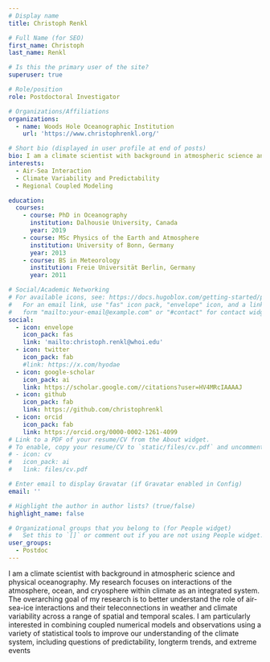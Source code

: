 ```yaml
---
# Display name
title: Christoph Renkl

# Full Name (for SEO)
first_name: Christoph
last_name: Renkl

# Is this the primary user of the site?
superuser: true

# Role/position
role: Postdoctoral Investigator

# Organizations/Affiliations
organizations:
  - name: Woods Hole Oceanographic Institution
    url: 'https://www.christophrenkl.org/'

# Short bio (displayed in user profile at end of posts)
bio: I am a climate scientist with background in atmospheric science and physical oceanography. My research focuses on interactions of the atmosphere, ocean, and cryosphere within climate as an integrated system. The overarching goal of my research is to better understand the role of air-sea-ice interactions and their teleconnections in weather and climate variability across a range of spatial and temporal scales. I am particularly interested in combining coupled numerical models and observations using a variety of statistical tools to improve our understanding of the climate system, including questions of predictability, longterm trends, and extreme events.
interests:
  - Air-Sea Interaction
  - Climate Variability and Predictability
  - Regional Coupled Modeling

education:
  courses:
    - course: PhD in Oceanography
      institution: Dalhousie University, Canada
      year: 2019
    - course: MSc Physics of the Earth and Atmosphere
      institution: University of Bonn, Germany
      year: 2013
    - course: BS in Meteorology
      institution: Freie Universität Berlin, Germany
      year: 2011

# Social/Academic Networking
# For available icons, see: https://docs.hugoblox.com/getting-started/page-builder/#icons
#   For an email link, use "fas" icon pack, "envelope" icon, and a link in the
#   form "mailto:your-email@example.com" or "#contact" for contact widget.
social:
  - icon: envelope
    icon_pack: fas
    link: 'mailto:christoph.renkl@whoi.edu'
  - icon: twitter
    icon_pack: fab
    #link: https://x.com/hyodae
  - icon: google-scholar
    icon_pack: ai
    link: https://scholar.google.com//citations?user=HV4MRcIAAAAJ
  - icon: github
    icon_pack: fab
    link: https://github.com/christophrenkl
  - icon: orcid
    icon_pack: fab
    link: https://orcid.org/0000-0002-1261-4099
# Link to a PDF of your resume/CV from the About widget.
# To enable, copy your resume/CV to `static/files/cv.pdf` and uncomment the lines below.
# - icon: cv
#   icon_pack: ai
#   link: files/cv.pdf

# Enter email to display Gravatar (if Gravatar enabled in Config)
email: ''

# Highlight the author in author lists? (true/false)
highlight_name: false

# Organizational groups that you belong to (for People widget)
#   Set this to `[]` or comment out if you are not using People widget.
user_groups:
  - Postdoc
---
```


I am a climate scientist with background in atmospheric science and physical oceanography. My research focuses on interactions of the atmosphere, ocean, and cryosphere within climate as an integrated system. The overarching goal of my research is to better understand the role of air-sea-ice interactions and their teleconnections in weather and climate variability across a range of spatial and temporal scales. I am particularly interested in combining coupled numerical models and observations using a variety of statistical tools to improve our understanding of the climate system, including questions of predictability, longterm trends, and extreme events